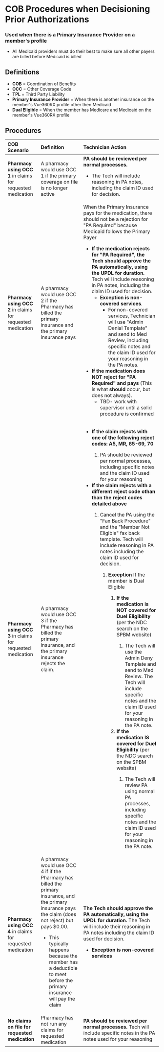 # COB Procedures when Decisioning Prior Authorizations

### Used when there is a Primary Insurance Provider on a member's profile

- All Medicaid providers must do their best to make sure all other payers are billed before Medicaid is billed

## Definitions

- **COB** = Coordination of Benefits
- **OCC** = Other Coverage Code
- **TPL** = Third Party Liability
- **Primary Insurance Provider** = When there is another insurance on the member's Vue360RX profile other then Medicaid
- **Dual Eligible** = When the member has Medicare and Medicaid on the member's Vue360RX profile

## Procedures

| COB Scenario | Definition | Technician Action | 
| :--------- | :--------- | :--------- | 
| **Pharmacy using OCC 1** in claims for requested medication | A pharmacy would use OCC 1 if the primary coverage on file is no longer active | **PA should be reviewed per normal processes.** <ul><li>The Tech will include reasoning in PA notes, including the claim ID used for decision. | 
| **Pharmacy using OCC 2** in claims for requested medication | A pharmacy would use OCC 2 if the Pharmacy has billed the primary insurance and the primary insurance pays | When the Primary Insurance pays for the medication, there should not be a rejection for "PA Required" because Medicaid follows the Primary Payer <ul><li>**If the medication rejects for "PA Required", the Tech should approve the PA automatically, using the UPDL for duration.** Tech will include reasoning in PA notes, including the claim ID used for decision. <ul><li>**Exception is non-covered services**. <ul><li>For non-covered services, Technician will use "Admin Denial Template" and send to Med Review, including specific notes and the claim ID used for your reasoning in the PA notes. </li></ul></li></ul></li><li>**If the medication does NOT reject for "PA Required" and pays** (This is what **should** occur, but does not always). <ul><li>TBD- work with supervisor until a solid procedure is confirmed | 
| **Pharmacy using OCC 3** in claims for requested medication | A pharmacy would use OCC 3 if the Pharmacy has billed the primary insurance, and the primary insurance rejects the claim. | <ul><li>**If the claim rejects with one of the following reject codes: A5, MR, 65-69, 70** </li><ol><li>PA should be reviewed per normal processes, including specific notes and the claim ID used for your reasoning <ul></ol><li>**If the claim rejects with a different reject code othan than the reject codes detailed above** </li><ol><li>Cancel the PA using the "Fax Back Procedure" and the "Member Not Eligible" fax back template. Tech will include reasoning in PA notes including the claim ID used for decision. </li><ol><li>**Exception** If the member is Dual Eligible </li><ol><li>**If the medication is NOT covered for Duel Eligibility** (per the NDC search on the SPBM website) </li><ol><li>The Tech will use the Admin Deny Template and send to Med Review. The Tech will include specific notes and the claim ID used for your reasoning in the PA note. <ul></ol><li>**If the medication IS covered for Duel Eligibility** (per the NDC search on the SPBM website) </li><ol><li>The Tech will review PA using normal PA processes, including specific notes and the claim ID used for your reasoning in the PA note. | 
| **Pharmacy using OCC 4** in claims for requested medication | A pharmacy would use OCC 4 if if the Pharmacy has billed the primary insurance, and the primary insurance pays the claim (does not reject) but pays $0.00. <ul><li>This typically happens because the member has a deductible to meet before the primary insurance will pay the claim | **The Tech should approve the PA automatically, using the UPDL for duration.** The Tech will include their reasoning in PA notes including the claim ID used for decision. <ul><li>**Exception is non-covered services**    | 
| **No claims on file for requested medication** | Pharmacy has not run any claims for requested medication | **PA should be reviewed per normal processes.** Tech will include specific notes in the PA notes used for your reasoning | </ul></ol></li></ul><ol><li>
